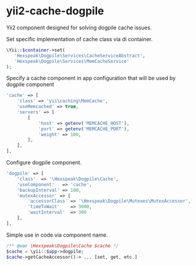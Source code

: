 # yii2-cache-dogpile
Yii2 component designed for solving dogpile cache issues.

Set specific implementation of cache class via di container.
```php
\Yii::$container->set(
   'Hexspeak\Dogpile\Services\CacheServiceAbstract',
   'Hexspeak\Dogpile\Services\MemCacheService'
);
```

Specify a cache component in app configuration that will be used by dogpile component
```php
'cache' => [
    'class' => 'yii\caching\MemCache',
    'useMemcached' => true,
    'servers' => [
        [
            'host' => getenv('MEMCACHE_HOST'),
            'port' => getenv('MEMCACHE_PORT'),
            'weight' => 100,
        ],
    ],
],
```

Configure dogpile component.
```php
'dogpile' => [
    'class'  => '\Hexspeak\Dogpile\Cache',
    'useComponent'   => 'cache',
    'backupInterval' => 100,
    'mutexAccessor' => [
        'accessorClass' => '\Hexspeak\Dogpile\Mutexes\MutexAccessor',
        'timeToWait'    => 3000,
        'waitInterval'  => 300
    ],
],
```

Simple use in code via component name.
```php
/** @var \Hexspeak\Dogpile\Cache $cache */
$cache = \yii::$app->dogpile;
$cache->getCacheAccessor()-> ... [set, get, etc.]
```
